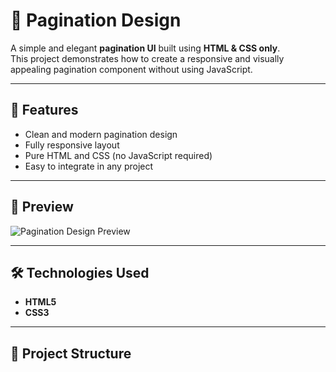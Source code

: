 # 📑 Pagination Design

A simple and elegant **pagination UI** built using **HTML & CSS only**.  
This project demonstrates how to create a responsive and visually appealing pagination component without using JavaScript.

---

## 🚀 Features
- Clean and modern pagination design
- Fully responsive layout
- Pure HTML and CSS (no JavaScript required)
- Easy to integrate in any project

---

## 📸 Preview
![Pagination Design Preview](./screenshot.png)

---

## 🛠️ Technologies Used
- **HTML5**
- **CSS3**

---

## 📂 Project Structure

